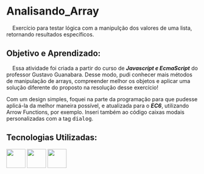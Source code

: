 # Analisando_Array
<p>&nbsp &nbsp Exercício para testar lógica com a manipulção dos valores de uma lista, retornando resultados específicos.</p>

## Objetivo e Aprendizado:
<p>&nbsp &nbsp Essa atividade foi criada a partir do curso de <b><i>Javascript e EcmaScript</i></b> do professor Gustavo Guanabara. Desse modo, pudi conhecer mais métodos de manipulação de arrays, compreender melhor os objetos e aplicar uma solução diferente do proposto na resolução desse exercício!</p>  
<p>Com um design simples, foquei na parte da programação para que pudesse aplicá-la da melhor maneira possível, e atualizada para o <b><i>EC6</i></b>, utilizando Arrow Functions, por exemplo. Inseri também ao código caixas modais personalizadas com a tag <kbd>dialog</kbd>.</p>

## Tecnologias Utilizadas:
<p> <img src="https://cdn.jsdelivr.net/gh/devicons/devicon/icons/html5/html5-original.svg"  style="width: 50px"/>
    <img src="https://cdn.jsdelivr.net/gh/devicons/devicon/icons/css3/css3-original.svg" style="width: 50px" />
    <img src="https://cdn.jsdelivr.net/gh/devicons/devicon/icons/javascript/javascript-original.svg" style="width: 50px" />
</p>
